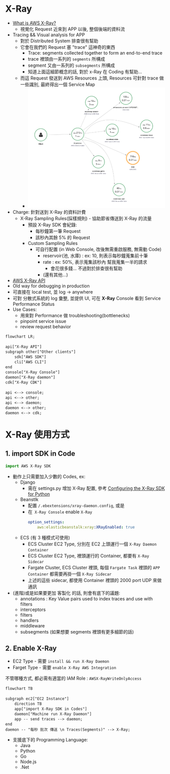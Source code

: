 
# X-Ray

- [What is AWS X-Ray?](https://docs.aws.amazon.com/xray/latest/devguide/aws-xray.html)
    - 視覺化 Request 近來到 APP 以後, 整個後端的資料流
- Tracing && Visual analysis for APP
    - 對於 Distributed System 排查很有幫助
    - 它會在我們的 Request 塞 "trace" 這神奇的東西
        - Trace: segments collected together to form an end-to-end trace
        - trace 裡頭由一系列的 `segments` 所構成
        - segment 又由一系列的 `subsegments` 所構成
        - 知道上面這細節概念的話, 對於 x-Ray 在 Coding 有幫助...
    - 而這 Request 發送到 AWS Resources 上頭, Resources 可針對 trace 做一些識別, 最終得出一個 Service Map
        - ![X-Ray graph](./img/x-ray_graph.png)
- Charge: 針對送到 X-Ray 的資料計費
    - X-Ray Sampling Rules(採樣規則) - 協助節省傳送到 X-Ray 的流量
        - 預設 X-Ray SDK 會紀錄:
            - 每秒鐘第一筆 Request
            - 該秒內其餘 5% 的 Request
        - Custom Sampling Rules
            - 可自行配置 (in Web Console, 改後無需重啟服務, 無需動 Code)
                - reservoir(池, 水庫) : ex: 10, 則表示每秒鐘蒐集前十筆
                - rate               : ex: 50%, 表示蒐集該秒內 幫我蒐集一半的請求
                    - 會花很多錢... 不過對於排查很有幫助
                - (還有其他...)
- [AWS X-Ray API](https://docs.aws.amazon.com/xray/latest/devguide/xray-api.html)
- Old way for debugging in production
- 可直接在 local test, 並 log -> anywhere
- 可對 分散式系統的 log 彙整, 並提供 UI, 可在 **X-Ray** Console 看到 Service Performance Status
- Use Cases:
    - 用來對 Performance 做 troubleshooting(bottlenecks)
    - pinpoint service issue
    - review request behavior

```mermaid
flowchart LR;

api["X-Ray API"]
subgraph other["Other clients"]
    sdk["AWS SDK"]
    cli["AWS CLI"]
end
console["X-Ray Console"]
daemon["X-Ray daemon"]
cdk["X-Ray CDK"]

api <--> console;
api <--> other;
api <--> daemon;
daemon <--> other;
daemon <--> cdk;
```


# X-Ray 使用方式

## 1. import SDK in Code 

```js
import AWS X-Ray SDK
```

- 動作上只需要加入少數的 Codes, ex:
    - Django
        - 需在 settings.py 增加 X-Ray 配置, 參考 [Configuring the X-Ray SDK for Python](https://docs.aws.amazon.com/xray/latest/devguide/xray-sdk-python-configuration.html)
    - Beanstlk
        - 配置 `/.ebextensions/xray-daemon.config`, 或是
        - 在` X-Ray Console` enable `X-Ray`
            ```yaml
            option_settings:
                aws:elasticbeanstalk:xray:XRayEnabled: true
            ```
    - ECS (有 3 種模式可使用)
        - ECS Cluster EC2 Type, 分別在 EC2 上頭運行一個 `X-Ray Daemon Container`
        - ECS Cluster EC2 Type, 裡頭運行的 Container, 都要有 `X-Ray Sidecar`
        - Fargate Cluster, ECS Cluster 裡頭, 每個 `Fargate Task` 裡頭的 `APP Container` 都需要再掛一個 `X-Ray Sidecar`
        - 上述的這些 sidecar, 都使用 Container 裡頭的 2000 port UDP 來做通訊
- (進階)或是如果要更加 客製化 的話, 則會有底下的議題:
    - annotations : Key Value pairs used to index traces and use with filters
    - interceptors
    - filters
    - handlers
    - middleware
    - subsegments (如果想要 segments 裡頭有更多細節的話)


## 2. Enable X-Ray

- EC2 Type - 需要 `install && run X-Ray Daemon`
- Farget Type - 需要 `enable X-Ray AWS Integration`

不管哪種方式, 都必需有適當的 IAM Role : `AWSX-RayWriteOnlyAccess`

```mermaid
flowchart TB

subgraph ec2["EC2 Instance"]
    direction TB
    app["import X-Ray SDK in Codes"]
    daemon["Machine run X-Ray Daemon"]
    app -- send traces --> daemon;
end
daemon -- "每秒 批次 傳送 \n Traces(Segments)" --> X-Ray;
```

- 支援底下的 Programming Language:
    - Java
    - Python
    - Go
    - Node.js
    - .Net
